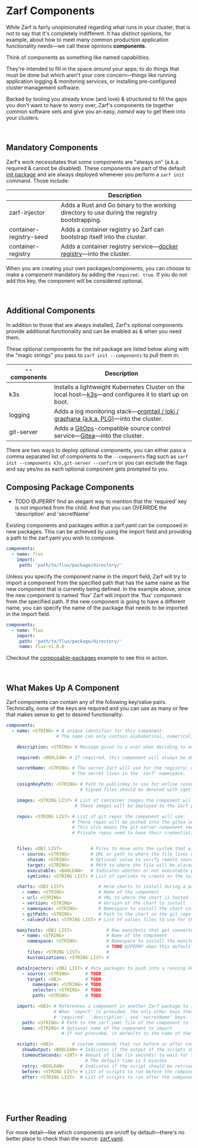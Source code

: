 # Zarf Components

While Zarf is fairly unopinionated regarding what runs in your cluster, that is not to say that it's completely indifferent. It has _distinct_ opinions, for example, about how to meet many common production application functionality needs&mdash;we call these opinions **components**.

Think of components as something like named capabilities.

They're intended to fill in the space _around_ your apps; to do things that must be done but which aren't your core concern&mdash;things like running application logging & monitoring services, or installing pre-configured cluster management software.

Backed by tooling you already know (and love) & structured to fill the gaps you don't want to have to worry over, Zarf's components tie together common software sets and give you an easy, _named_ way to get them into your clusters.

&nbsp;


## Mandatory Components

Zarf's work necessitates that some components are "always on" (a.k.a. required & cannot be disabled). These components are part of the default [init package](../zarf.yaml) and are always deployed whenever you perform a `zarf init` command. Those include:

|                         | Description                                                                                                          |
| ----------------------- | -------------------------------------------------------------------------------------------------------------------- |
| zarf-injector           | Adds a Rust and Go binary to the working directory to use during the registry bootstrapping.
| container-registry-seed | Adds a container registry so Zarf can bootstrap itself into the cluster.                                             |
| container-registry      | Adds a container registry service&mdash;[docker registry](https://docs.docker.com/registry/)&mdash;into the cluster. |

When you are creating your own packages/components, you can choose to make a component mandatory by adding the `required: true`. If you do not add this key, the component will be considered optional.

&nbsp;


## Additional Components

In addition to those that are always installed, Zarf's optional components provide additional functionality and can be enabled as & when you need them.

These optional components for the init package are listed below along with the "magic strings" you pass to `zarf init --components` to pull them in:

| --components | Description                                                                                                                                                       |
| ------------ | ----------------------------------------------------------------------------------------------------------------------------------------------------------------- |
| k3s          | Installs a lightweight Kubernetes Cluster on the local host&mdash;[k3s](https://k3s.io/)&mdash;and configures it to start up on boot.                             |
| logging      | Adds a log monitoring stack&mdash;[promtail / loki / graphana (a.k.a. PLG)](https://github.com/grafana/loki)&mdash;into the cluster.                              |
| git-server   | Adds a [GitOps](https://www.cloudbees.com/gitops/what-is-gitops)-compatible source control service&mdash;[Gitea](https://gitea.io/en-us/)&mdash;into the cluster. |

There are two ways to deploy optional components, you can either pass a comma separated list of components to the `--components` flag such as `zarf init --components k3s,git-server --confirm` or you can exclude the flags and say yes/no as each optional component gets prompted to you.
&nbsp;

## Composing Package Components
- TODO @JPERRY find an elegant way to mention that the 'required' key is not imported from the child. And that you can OVERRIDE the 'description' and 'secretName'

Existing components and packages within a zarf.yaml can be composed in new packages. This can be achieved by using the import field and providing a path to the zarf.yaml you wish to compose.

```yaml
components:
  - name: flux
    import:
     path: 'path/to/flux/package/directory/'
```

Unless you specify the component name in the import field, Zarf will try to import a component from the specified path that has the same name as the new component that is currently being defined. In the example above, since the new component is named 'flux' Zarf will import the 'flux' component from the specified path. If the new component is going to have a different name, you can specify the name of the package that needs to be imported in the import field.


```yaml
components:
  - name: flux
    import:
     path: 'path/to/flux/package/directory/'
     name: flux-v1.0.0
```

 Checkout the  [composable-packages](../examples/composable-packages/zarf.yaml) example to see this in action.

&nbsp;

## What Makes Up A Component
Zarf components can contain any of the following key/value pairs. Technically, none of the keys are required and you can use as many or few that makes sense to get to desired functionality:
```yaml
components:
  - name: <STRING> # A unique identifier for this component.
                   # The name can only contain alphabetical, numerical, or '-' characters.

    description: <STRING> # Message given to a user when deciding to enable this component or not

    required: <BOOLEAN> # If required, this component will always be deployed with the package

    secretName: <STRING> # The secret Zarf will use for the registry; default is 'zarf-registry'>
                         # The secret lives in the 'zarf' namespace.

    cosignKeyPath: <STRING> # Path to publickey to use for online resources signed by cosign.
                            # Signed files should be denoted with sget:// i.e. `sget://defenseunicorns/zarf-injector:0.4.3`

    images: <STRING LIST> # List of container images the component will use
                          # These images will be deployed to the Zarf provided docker registry

    repos: <STRING LIST> # List of git repos the component will use.
                         # These repos will be pushed into the gitea server.
                         # This also means the git-server component needs to be deployed during `zarf init`.
                         # Private repos need to have their credentialis listed in ~/.git-credentials as TODO @JPERRY


    files: <OBJ LIST>           # Files to move onto the system that will be doing the `zarf package deploy` command
      - source: <STRING>        # URL or path to where the file lives on the machine performing the `zarf package create` command
        shasum: <STRING>        # Optional value to verify remote sources
        target: <STRING>        # PAth to where the file will be placed on the system performing the `zarf package deploy` command
        executable: <BOOLEAN>   # Indicates whether or not executable permissions should be set on the file
        symlinks: <STRING LIST> # List of symlinks to create on the system performing the `zarf package deploy` command

    charts: <OBJ LIST>             # Helm charts to install during a package deploy
      - name: <STRING>             # Name of the component
      - url: <STRING>              # URL to where the chart is hosted (git or otherwise)
      - version: <STRING>          # Version of the chart to install
      - namespace: <STRING>        # Namespace to install the chart into
      - gitPath: <STRING>          # Path to the chart on the git repo
      - valuesFiles: <STRING LIST> # List of values files to use for the helm chart

    manifests: <OBJ LIST>             # Raw manifests that get converted into zarf-generated helm charts during deploy
      - name: <STRING>                # Name of the component
        namespace: <STRING>           # Namespace to install the manifest into
                                      # TODO @JPERRY does this default to 'default'?
        files: <STRING LIST>          #
        kustomizations: <STRING LIST> #

    dataInjectors: <OBJ LIST> # data packages to push into a running k8s cluster
      - source: <STRING>      # TODO
        target: <OBJ>         # TODO
          namespace: <STRING> # TODO
          selector: <STRING>  # TODO
          path: <STRING>      # TODO

    import: <OBJ> # References a component in another Zarf package to import
                  # When 'import' is provided, the only other keys that matter are the 'name',
                  # 'required', 'description', and 'secretName' keys.
      path: <STRING> # Path to the zarf.yaml file of the component to import
      name: <STRING> # Optional name of the component to import
                     # If not provided, it defaults to the name of the component being defined

    scripts: <OBJ>       # custom commands that run before or after component deployment
  	  showOutput: <BOOLEAN> # Indicates if the output of the scripts should be sent through stdout/stderr
      timeoutSeconds: <INT> # Amount of time (in seconds) to wait for the script to complete before throwing an error
                              # The default time is 5 minutes
      retry: <BOOLEAN>      # Indicates if the script should be retried if it fails
      before: <STRING LIST> # List of scripts to run before the component is deployed
      after: <STRING LIST>  # List of scripts to run after the component is deployed
```

&nbsp;


&nbsp;

## Further Reading

For more detail&mdash;like which components are on/off by default&mdash;there's no better place to check than the source: [zarf.yaml](../zarf.yaml).
